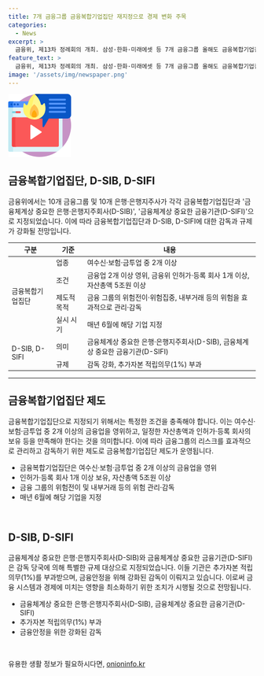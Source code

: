 ```yaml
---
title: 7개 금융그룹 금융복합기업집단 재지정으로 경제 변화 주목
categories:
  - News
excerpt: >
  금융위, 제13차 정례회의 개최. 삼성·한화·미래에셋 등 7개 금융그룹 올해도 금융복합기업집단으로 지정. 지난 2021년부터 금융복합기업집단의 감독에 관한 법률에 따라 매년 지정. 소속금융회사의 출자관계, 자산·자본총액 등을 고려해 대표금융회사를 선정해야 하며, 필요한 중요사항을 공시하고 보고해야 함. 추가 위험을 평가하고 결과에 따른 위험가산자본을 반영해 자본적정성 비율을 산정. D-SIB, D-SIFI로 선정된 은행·은행지주사에는 추가자본 적립의무(1%) 부과.
feature_text: >
  금융위, 제13차 정례회의 개최. 삼성·한화·미래에셋 등 7개 금융그룹 올해도 금융복합기업집단으로 지정. 지난 2021년부터 금융복합기업집단의 감독에 관한 법률에 따라 매년 지정. 소속금융회사의 출자관계, 자산·자본총액 등을 고려해 대표금융회사를 선정해야 하며, 필요한 중요사항을 공시하고 보고해야 함. 추가 위험을 평가하고 결과에 따른 위험가산자본을 반영해 자본적정성 비율을 산정. D-SIB, D-SIFI로 선정된 은행·은행지주사에는 추가자본 적립의무(1%) 부과.
image: '/assets/img/newspaper.png'
---
```


<p><img src="/assets/img/news.png" alt="rentncar 속보" /></p>

<h2 data-ke-size="size26">금융복합기업집단, D-SIB, D-SIFI</h2>

<p data-ke-size="size16">금융위에서는 10개 금융그룹 및 10개 은행·은행지주사가 각각 금융복합기업집단과 '금융체계상 중요한 은행·은행지주회사(D-SIB)', '금융체계상 중요한 금융기관(D-SIFI)'으로 지정되었습니다. 이에 따라 금융복합기업집단과 D-SIB, D-SIFI에 대한 감독과 규제가 강화될 전망입니다.</p>

<table>
  <thead>
    <tr>
      <th>구분</th>
      <th>기준</th>
      <th>내용</th>
    </tr>
  </thead>
  <tbody>
    <tr>
      <td rowspan="4">금융복합기업집단</td>
      <td>업종</td>
      <td>여수신·보험·금투업 중 2개 이상</td>
    </tr>
    <tr>
      <td>조건</td>
      <td>금융업 2개 이상 영위, 금융위 인허가·등록 회사 1개 이상, 자산총액 5조원 이상</td>
    </tr>
    <tr>
      <td>제도적 목적</td>
      <td>금융 그룹의 위험전이·위험집중, 내부거래 등의 위험을 효과적으로 관리·감독</td>
    </tr>
    <tr>
      <td>실시 시기</td>
      <td>매년 6월에 해당 기업 지정</td>
    </tr>
    <tr>
      <td rowspan="2">D-SIB, D-SIFI</td>
      <td>의미</td>
      <td>금융체계상 중요한 은행·은행지주회사(D-SIB), 금융체계상 중요한 금융기관(D-SIFI)</td>
    </tr>
    <tr>
      <td>규제</td>
      <td>감독 강화, 추가자본 적립의무(1%) 부과</td>
    </tr>
  </tbody>
</table>

<hr>

<h2 data-ke-size="size26">금융복합기업집단 제도</h2>

<p data-ke-size="size16">금융복합기업집단으로 지정되기 위해서는 특정한 조건을 충족해야 합니다. 이는 여수신·보험·금투업 중 2개 이상의 금융업을 영위하고, 일정한 자산총액과 인허가·등록 회사의 보유 등을 만족해야 한다는 것을 의미합니다. 이에 따라 금융그룹의 리스크를 효과적으로 관리하고 감독하기 위한 제도로 금융복합기업집단 제도가 운영됩니다.</p>

<ul>
  <li>금융복합기업집단은 여수신·보험·금투업 중 2개 이상의 금융업을 영위</li>
  <li>인허가·등록 회사 1개 이상 보유, 자산총액 5조원 이상</li>
  <li>금융 그룹의 위험전이 및 내부거래 등의 위험 관리·감독</li>
  <li>매년 6월에 해당 기업을 지정</li>
</ul>

<p data-ke-size="size16">&nbsp;</p>

<h2 data-ke-size="size26">D-SIB, D-SIFI</h2>

<p data-ke-size="size16">금융체계상 중요한 은행·은행지주회사(D-SIB)와 금융체계상 중요한 금융기관(D-SIFI)은 감독 당국에 의해 특별한 규제 대상으로 지정되었습니다. 이들 기관은 추가자본 적립의무(1%)를 부과받으며, 금융안정을 위해 강화된 감독이 이뤄지고 있습니다. 이로써 금융 시스템과 경제에 미치는 영향을 최소화하기 위한 조치가 시행될 것으로 전망됩니다.</p>

<ul>
  <li>금융체계상 중요한 은행·은행지주회사(D-SIB), 금융체계상 중요한 금융기관(D-SIFI)</li>
  <li>추가자본 적립의무(1%) 부과</li>
  <li>금융안정을 위한 강화된 감독</li>
</ul>

<p data-ke-size="size16">&nbsp;</p>
유용한 생활 정보가 필요하시다면, <a href="https://onioninfo.kr" rel="dofollow">onioninfo.kr</a>


